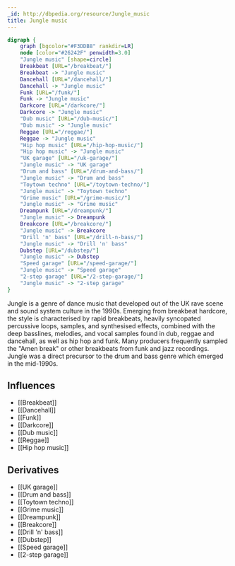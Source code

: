 ```yaml
---
_id: http://dbpedia.org/resource/Jungle_music
title: Jungle music
---
```


```dot
digraph {
	graph [bgcolor="#F3DDB8" rankdir=LR]
	node [color="#26242F" penwidth=3.0]
	"Jungle music" [shape=circle]
	Breakbeat [URL="/breakbeat/"]
	Breakbeat -> "Jungle music"
	Dancehall [URL="/dancehall/"]
	Dancehall -> "Jungle music"
	Funk [URL="/funk/"]
	Funk -> "Jungle music"
	Darkcore [URL="/darkcore/"]
	Darkcore -> "Jungle music"
	"Dub music" [URL="/dub-music/"]
	"Dub music" -> "Jungle music"
	Reggae [URL="/reggae/"]
	Reggae -> "Jungle music"
	"Hip hop music" [URL="/hip-hop-music/"]
	"Hip hop music" -> "Jungle music"
	"UK garage" [URL="/uk-garage/"]
	"Jungle music" -> "UK garage"
	"Drum and bass" [URL="/drum-and-bass/"]
	"Jungle music" -> "Drum and bass"
	"Toytown techno" [URL="/toytown-techno/"]
	"Jungle music" -> "Toytown techno"
	"Grime music" [URL="/grime-music/"]
	"Jungle music" -> "Grime music"
	Dreampunk [URL="/dreampunk/"]
	"Jungle music" -> Dreampunk
	Breakcore [URL="/breakcore/"]
	"Jungle music" -> Breakcore
	"Drill 'n' bass" [URL="/drill-n-bass/"]
	"Jungle music" -> "Drill 'n' bass"
	Dubstep [URL="/dubstep/"]
	"Jungle music" -> Dubstep
	"Speed garage" [URL="/speed-garage/"]
	"Jungle music" -> "Speed garage"
	"2-step garage" [URL="/2-step-garage/"]
	"Jungle music" -> "2-step garage"
}
```

Jungle is a genre of dance music that developed out of the UK rave scene and sound system culture in the 1990s. Emerging from breakbeat hardcore, the style is characterised by rapid breakbeats, heavily syncopated percussive loops, samples, and synthesised effects, combined with the deep basslines, melodies, and vocal samples found in dub, reggae and dancehall, as well as hip hop and funk. Many producers frequently sampled the "Amen break" or other breakbeats from funk and jazz recordings. Jungle was a direct precursor to the drum and bass genre which emerged in the mid-1990s.

## Influences
- [[Breakbeat]]
- [[Dancehall]]
- [[Funk]]
- [[Darkcore]]
- [[Dub music]]
- [[Reggae]]
- [[Hip hop music]]

## Derivatives
- [[UK garage]]
- [[Drum and bass]]
- [[Toytown techno]]
- [[Grime music]]
- [[Dreampunk]]
- [[Breakcore]]
- [[Drill 'n' bass]]
- [[Dubstep]]
- [[Speed garage]]
- [[2-step garage]]
